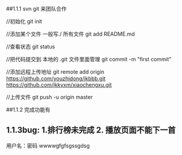 ##1.1.1 svn git  来团队合作

//初始化
git init 

//添加某个文件  一般写./  所有文件
git add README.md

//查看状态
git status

//把代码提交到 本地的 .git 文件里面管理
git commit -m "first commit"

//添加远程上传地址
git remote add origin https://github.com/youzhidong/jkbbb.git
https://github.com/jkkyxm/xiaochengxu.git

//上传文件
git push -u origin master



##1.1.2 完成功能有



## 1.1.3bug: 1.排行榜未完成   2. 播放页面不能下一首

用户名：密码 wwwwgfgfsgssgdsg
